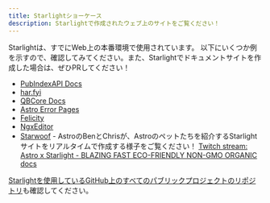 ```yaml
---
title: Starlightショーケース
description: Starlightで作成されたウェブ上のサイトをご覧ください！
---
```


Starlightは、すでにWeb上の本番環境で使用されています。 以下にいくつか例を示すので、確認してみてください。また、Starlightでドキュメントサイトを作成した場合は、ぜひPRしてください！

- [PubIndexAPI Docs](https://docs.pubindexapi.com/)
- [har.fyi](https://har.fyi/)
- [QBCore Docs](https://brycerussell.github.io/qbcore-docs/)
- [Astro Error Pages](https://astro-error-page-documentation.vercel.app/)
- [Felicity](https://felicity.pages.dev/)
- [NgxEditor](https://sibiraj-s.github.io/ngx-editor/)
- [Starwoof](https://starwoof.vercel.app/) - AstroのBenとChrisが、Astroのペットたちを紹介するStarlightサイトをリアルタイムで作成する様子をご覧ください！ [Twitch stream: Astro x Starlight - BLAZING FAST ECO-FRIENDLY NON-GMO ORGANIC docs](https://www.twitch.tv/videos/1841159960)

[Starlightを使用しているGitHub上のすべてのパブリックプロジェクトのリポジトリ](https://github.com/withastro/starlight/network/dependents)も確認してください。
